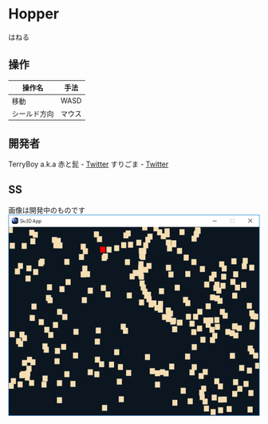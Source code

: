 # Hopper
はねる

## 操作
|操作名|手法|
|---|---|
|移動|WASD|
|シールド方向|マウス|

## 開発者
TerryBoy a.k.a 赤と髭 - [Twitter](https://twitter.com/akatohige)
すりごま - [Twitter](https://twitter.com/surigomaxxxxxxx)

## SS
画像は開発中のものです  
![SS1](https://raw.githubusercontent.com/Surigoma/hopper/master/ss/1.PNG "SS1")
